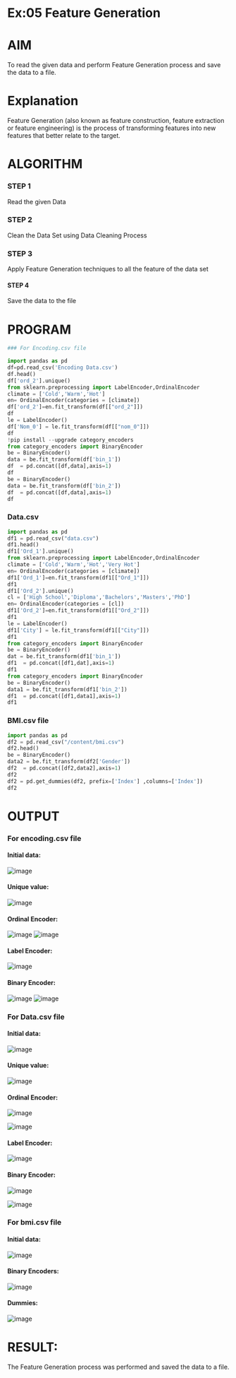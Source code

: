 # Ex:05 Feature Generation

# AIM
To read the given data and perform Feature Generation process and save the data to a file.

# Explanation
Feature Generation (also known as feature construction, feature extraction or feature engineering) is the process of transforming features into new features that better relate to the target.
# ALGORITHM
### STEP 1
Read the given Data
### STEP 2
Clean the Data Set using Data Cleaning Process
### STEP 3
Apply Feature Generation techniques to all the feature of the data set
#### STEP 4
Save the data to the file

# PROGRAM
```python
### For Encoding.csv file

import pandas as pd
df=pd.read_csv('Encoding Data.csv')
df.head()
df['ord_2'].unique()
from sklearn.preprocessing import LabelEncoder,OrdinalEncoder
climate = ['Cold','Warm','Hot']
en= OrdinalEncoder(categories = [climate])
df['ord_2']=en.fit_transform(df[["ord_2"]])
df
le = LabelEncoder()
df['Nom_0'] = le.fit_transform(df[["nom_0"]])
df
!pip install --upgrade category_encoders
from category_encoders import BinaryEncoder
be = BinaryEncoder()
data = be.fit_transform(df['bin_1'])
df  = pd.concat([df,data],axis=1)
df
be = BinaryEncoder()
data = be.fit_transform(df['bin_2'])
df  = pd.concat([df,data],axis=1)
df
```
### Data.csv
```python
import pandas as pd
df1 = pd.read_csv("data.csv")
df1.head()
df1['Ord_1'].unique()
from sklearn.preprocessing import LabelEncoder,OrdinalEncoder
climate = ['Cold','Warm','Hot','Very Hot']
en= OrdinalEncoder(categories = [climate])
df1['Ord_1']=en.fit_transform(df1[["Ord_1"]])
df1
df1['Ord_2'].unique()
cl = ['High School','Diploma','Bachelors','Masters','PhD']
en= OrdinalEncoder(categories = [cl])
df1['Ord_2']=en.fit_transform(df1[["Ord_2"]])
df1
le = LabelEncoder()
df1['City'] = le.fit_transform(df1[["City"]])
df1
from category_encoders import BinaryEncoder
be = BinaryEncoder()
dat = be.fit_transform(df1['bin_1'])
df1  = pd.concat([df1,dat],axis=1)
df1
from category_encoders import BinaryEncoder
be = BinaryEncoder()
data1 = be.fit_transform(df1['bin_2'])
df1  = pd.concat([df1,data1],axis=1)
df1
```
### BMI.csv file
```python
import pandas as pd
df2 = pd.read_csv("/content/bmi.csv")
df2.head()
be = BinaryEncoder()
data2 = be.fit_transform(df2['Gender'])
df2  = pd.concat([df2,data2],axis=1)
df2
df2 = pd.get_dummies(df2, prefix=['Index'] ,columns=['Index'])
df2
```

# OUTPUT

### For encoding.csv file
#### Initial data:
![image](https://github.com/abinayasangeetha/ODD2023-Datascience-Ex-05/assets/119393675/f4fe37e3-ba5c-4b95-8d55-91476fe4ac55)

#### Unique value:
![image](https://github.com/abinayasangeetha/ODD2023-Datascience-Ex-05/assets/119393675/339a8e85-5579-4b62-add2-81ddd5ffb991)


#### Ordinal Encoder:
![image](https://github.com/abinayasangeetha/ODD2023-Datascience-Ex-05/assets/119393675/5b0836ec-072c-4eb4-88aa-ff07d98f2e51)
![image](https://github.com/abinayasangeetha/ODD2023-Datascience-Ex-05/assets/119393675/e803c3f7-a88f-4a55-8f83-d8f3a6af842e)


#### Label Encoder:
![image](https://github.com/abinayasangeetha/ODD2023-Datascience-Ex-05/assets/119393675/c8eee661-21b0-49f5-926c-c271fe62c332)


#### Binary Encoder:
![image](https://github.com/abinayasangeetha/ODD2023-Datascience-Ex-05/assets/119393675/e81127c4-e6d3-4b39-a284-3f88ae525aae)
![image](https://github.com/abinayasangeetha/ODD2023-Datascience-Ex-05/assets/119393675/cfcce2d7-cfe5-479f-acb6-84daa689cbc9)

### For Data.csv file

#### Initial data:
![image](https://github.com/abinayasangeetha/ODD2023-Datascience-Ex-05/assets/119393675/0ec23774-c2aa-488f-981e-6b93074880b3)

#### Unique value:


![image](https://github.com/abinayasangeetha/ODD2023-Datascience-Ex-05/assets/119393675/9b6dfed0-c23d-4553-a43f-af1aed5bce87)


#### Ordinal Encoder:

![image](https://github.com/abinayasangeetha/ODD2023-Datascience-Ex-05/assets/119393675/c714e4a4-943b-4b0d-a6a5-97883ef6c58c)

![image](https://github.com/abinayasangeetha/ODD2023-Datascience-Ex-05/assets/119393675/2bfced59-1371-41a8-b6cc-df7731ba0935)


#### Label Encoder:

![image](https://github.com/abinayasangeetha/ODD2023-Datascience-Ex-05/assets/119393675/65051665-c5eb-4cec-82bd-bbe0f93a721d)


#### Binary Encoder:

![image](https://github.com/abinayasangeetha/ODD2023-Datascience-Ex-05/assets/119393675/acafeb0d-bc25-4e32-9248-e4db0bc73156)

![image](https://github.com/abinayasangeetha/ODD2023-Datascience-Ex-05/assets/119393675/d406ca2e-fdef-43df-8712-6d0d64038044)

### For bmi.csv file

#### Initial data:

![image](https://github.com/abinayasangeetha/ODD2023-Datascience-Ex-05/assets/119393675/9dcb8853-e71b-4442-8493-3ab51cd4673c)


#### Binary Encoders:

![image](https://github.com/abinayasangeetha/ODD2023-Datascience-Ex-05/assets/119393675/0e692be9-0d3b-4b50-8061-93bc43dbfa00)


#### Dummies:

![image](https://github.com/abinayasangeetha/ODD2023-Datascience-Ex-05/assets/119393675/c22a3106-9968-4dfe-a23d-e4e7e324c419)


# RESULT:
The Feature Generation process was performed and saved the data to a file.
